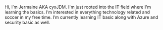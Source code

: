 Hi, I’m Jermaine AKA cyxJDM. I'm just rooted into the IT field where I'm learning the basics. 
I’m interested in everything technology related and soccer in my free time.
I’m currently learning IT basic along with Azure and security basic as well.

<!---
jdmornan/jdmornan is a ✨ special ✨ repository because its `README.md` (this file) appears on your GitHub profile.
You can click the Preview link to take a look at your changes.
--->
